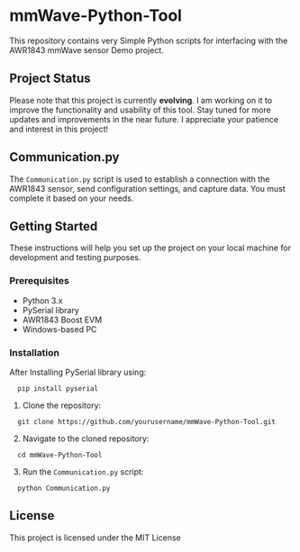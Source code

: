 # mmWave-Python-Tool

This repository contains very Simple Python scripts for interfacing with the AWR1843 mmWave sensor Demo project.

## Project Status

Please note that this project is currently **evolving**. I am working on it to improve the functionality and usability of this tool. 
Stay tuned for more updates and improvements in the near future. I appreciate your patience and interest in this project!

## Communication.py

The `Communication.py` script is used to establish a connection with the AWR1843 sensor, send configuration settings, and capture data.
You must complete it based on your needs.

## Getting Started

These instructions will help you set up the project on your local machine for development and testing purposes.

### Prerequisites

- Python 3.x
- PySerial library
- AWR1843 Boost EVM
- Windows-based PC

### Installation

After Installing PySerial library using:
```
  pip install pyserial
```
1. Clone the repository:
```
  git clone https://github.com/yourusername/mmWave-Python-Tool.git
```
2. Navigate to the cloned repository:
```
  cd mmWave-Python-Tool
```
3. Run the `Communication.py` script:
```
  python Communication.py
```

## License

This project is licensed under the MIT License
